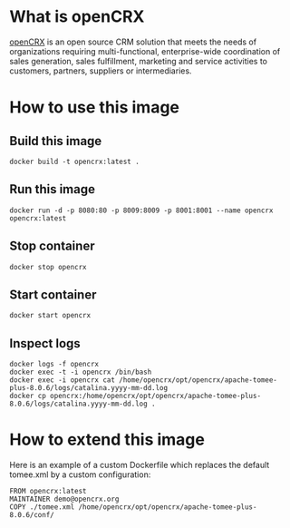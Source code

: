 # What is openCRX

[openCRX](https://www.opencrx.org) is an open source CRM solution that meets the needs of organizations requiring multi-functional, 
enterprise-wide coordination of sales generation, sales fulfillment, marketing and service activities to customers, partners,
suppliers or intermediaries.

# How to use this image

## Build this image

    docker build -t opencrx:latest .
    
## Run this image

    docker run -d -p 8080:80 -p 8009:8009 -p 8001:8001 --name opencrx opencrx:latest
    
## Stop container

    docker stop opencrx
    
## Start container

    docker start opencrx
    
## Inspect logs

    docker logs -f opencrx
    docker exec -t -i opencrx /bin/bash
    docker exec -i opencrx cat /home/opencrx/opt/opencrx/apache-tomee-plus-8.0.6/logs/catalina.yyyy-mm-dd.log
    docker cp opencrx:/home/opencrx/opt/opencrx/apache-tomee-plus-8.0.6/logs/catalina.yyyy-mm-dd.log .

# How to extend this image

Here is an example of a custom Dockerfile which replaces the default tomee.xml by a custom configuration:

    FROM opencrx:latest
    MAINTAINER demo@opencrx.org
    COPY ./tomee.xml /home/opencrx/opt/opencrx/apache-tomee-plus-8.0.6/conf/
